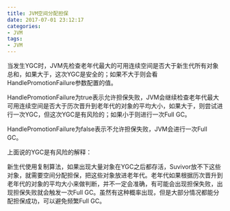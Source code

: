 ```yaml
---
title: JVM空间分配担保
date: 2017-07-01 23:12:17
categories: 
- JVM
tags:
- JVM
---
```


当发生YGC时，JVM先检查老年代最大的可用连续空间是否大于新生代所有对象总和，如果大于，这次YGC是安全的；如果不大于则会看HandlePromotionFailure参数配置的值。

<!--more-->

HandlePromotionFailure为true表示允许担保失败，JVM会继续检查老年代最大可用连续空间是否大于历次晋升到老年代的对象的平均大小，如果大于，则尝试进行一次YGC，但这次YGC是有风险的；如果小于则进行一次Full GC。

HandlePromotionFailure为false表示不允许担保失败，JVM会进行一次Full GC。

上面说的YGC是有风险的解释：

新生代使用复制算法，如果出现大量对象在YGC之后都存活，Suvivor放不下这些对象，就需要空间分配担保，把这些对象放进老年代。老年代如果根据历次晋升到老年代的对象的平均大小来做判断，并不一定会准确，有可能会出现担保失败，出现担保失败就会触发一次Full GC。虽然有这种概率出现，但是大部分情况都能分配担保成功，可以避免频繁Full GC。